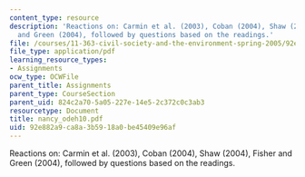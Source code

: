 ```yaml
---
content_type: resource
description: 'Reactions on: Carmin et al. (2003), Coban (2004), Shaw (2004), Fisher
  and Green (2004), followed by questions based on the readings.'
file: /courses/11-363-civil-society-and-the-environment-spring-2005/92e882a9ca8a3b5918a0be45409e96af_nancy_odeh10.pdf
file_type: application/pdf
learning_resource_types:
- Assignments
ocw_type: OCWFile
parent_title: Assignments
parent_type: CourseSection
parent_uid: 824c2a70-5a05-227e-14e5-2c372c0c3ab3
resourcetype: Document
title: nancy_odeh10.pdf
uid: 92e882a9-ca8a-3b59-18a0-be45409e96af
---
```

Reactions on: Carmin et al. (2003), Coban (2004), Shaw (2004), Fisher and Green (2004), followed by questions based on the readings.

